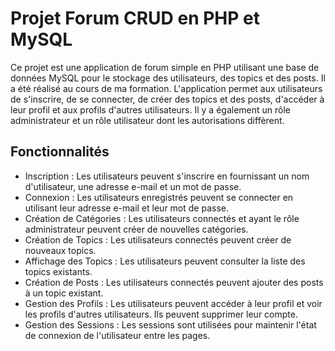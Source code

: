# Projet Forum CRUD en PHP et MySQL

Ce projet est une application de forum simple en PHP utilisant une base de données MySQL pour le stockage des utilisateurs, des topics et des posts. Il a été réalisé au cours de ma formation.
L'application permet aux utilisateurs de s'inscrire, de se connecter, de créer des topics et des posts, d'accéder à leur profil et aux profils d'autres utilisateurs. 
Il y a également un rôle administrateur et un rôle utilisateur dont les autorisations diffèrent.

## Fonctionnalités

- Inscription : Les utilisateurs peuvent s'inscrire en fournissant un nom d'utilisateur, une adresse e-mail et un mot de passe.
- Connexion : Les utilisateurs enregistrés peuvent se connecter en utilisant leur adresse e-mail et leur mot de passe.
- Création de Catégories : Les utilisateurs connectés et ayant le rôle administrateur peuvent créer de nouvelles catégories.
- Création de Topics : Les utilisateurs connectés peuvent créer de nouveaux topics.
- Affichage des Topics : Les utilisateurs peuvent consulter la liste des topics existants.
- Création de Posts : Les utilisateurs connectés peuvent ajouter des posts à un topic existant.
- Gestion des Profils : Les utilisateurs peuvent accéder à leur profil et voir les profils d'autres utilisateurs. Ils peuvent supprimer leur compte.
- Gestion des Sessions : Les sessions sont utilisées pour maintenir l'état de connexion de l'utilisateur entre les pages.
